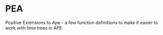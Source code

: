 PEA
===

Positive Extensions to Ape - a few function definitions to make it easier to work with time trees in APE
